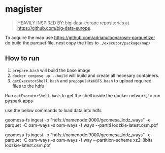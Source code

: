 # magister

> HEAVILY INSPIRED BY: big-data-europe repositories at <https://github.com/big-data-europe>.

To acquire the map use <https://github.com/adrianulbona/osm-parquetizer> do build the parquet file. next copy the files to `./executor/package/map/`

## How to run

1. `prepare.bash` will build the base image
2. `docker compose up --build` will build and create all necesary containers.
3. `getExecutorShell.bash` and `prepopulateHDFS.bash` to upload required files to the hdfs

Run `getExecutorShell.bash` to get the shell inside the docker network, to run pyspark apps

use the below commands to load data into hdfs

geomesa-fs ingest -p "hdfs://namenode:9000/geomesa_lodz_ways" -e parquet -C osm-ways -s osm-ways -f ways --partiti lodzkie-latest.osm.pbf

geomesa-fs ingest -p "hdfs://namenode:9000/geomesa_lodz_ways" -e parquet -C osm-ways -s osm-ways -f way --partition-scheme xz2-8bits lodzkie-latest.osm.pbf
